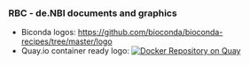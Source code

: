 ### RBC - de.NBI documents and graphics

* Biconda logos: https://github.com/bioconda/bioconda-recipes/tree/master/logo
* Quay.io container ready logo: [![Docker Repository on Quay](https://quay.io/repository/biocontainers/bedtools/status "Docker Repository on Quay")](https://quay.io/repository/biocontainers/bedtools)
